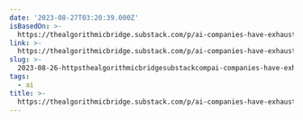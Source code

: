 ```yaml
---
date: '2023-08-27T03:20:39.000Z'
isBasedOn: >-
  https://thealgorithmicbridge.substack.com/p/ai-companies-have-exhausted-human?r=kpgl
link: >-
  https://thealgorithmicbridge.substack.com/p/ai-companies-have-exhausted-human?r=kpgl
slug: >-
  2023-08-26-httpsthealgorithmicbridgesubstackcompai-companies-have-exhausted-humanrkpgl
tags:
  - ai
title: >-
  https://thealgorithmicbridge.substack.com/p/ai-companies-have-exhausted-human?r=kpgl
---
```


